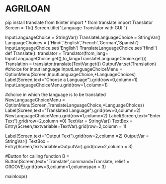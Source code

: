 # AGRILOAN
pip install translate
from tkinter import *
from translate import Translator
Screen = Tk()
Screen.title("Language Translator with GUI ")
 
InputLanguageChoice = StringVar()
TranslateLanguageChoice = StringVar()
LanguageChoices = {'Hindi','English','French','German','Spanish'}
InputLanguageChoice.set('English')
TranslateLanguageChoice.set('Hindi')
def Translate():
    translator = Translator(from_lang= InputLanguageChoice.get(),to_lang=TranslateLanguageChoice.get())
    Translation = translator.translate(TextVar.get())
    OutputVar.set(Translation)
#choice for input language
InputLanguageChoiceMenu = OptionMenu(Screen,InputLanguageChoice,*LanguageChoices)
Label(Screen,text="Choose a Language").grid(row=0,column=1)
InputLanguageChoiceMenu.grid(row=1,column=1)
 
#choice in which the language is to be translated
NewLanguageChoiceMenu = OptionMenu(Screen,TranslateLanguageChoice,*LanguageChoices)
Label(Screen,text="Translated Language").grid(row=0,column=2)
NewLanguageChoiceMenu.grid(row=1,column=2)
Label(Screen,text="Enter Text").grid(row=2,column =0)
TextVar = StringVar()
TextBox = Entry(Screen,textvariable=TextVar).grid(row=2,column = 1)
 
Label(Screen,text="Output Text").grid(row=2,column =2)
OutputVar = StringVar()
TextBox = Entry(Screen,textvariable=OutputVar).grid(row=2,column = 3)
 
#Button for calling function
B = Button(Screen,text="Translate",command=Translate, relief = GROOVE).grid(row=3,column=1,columnspan = 3)
 
mainloop()

